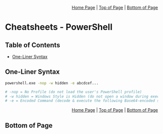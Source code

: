 <p align="right">
  <a href="/README.md">Home Page</a> |
  <a href="/CheatSheets/metawork_powershell.md">Top of Page</a> |
  <a href="/CheatSheets/metawork_powershell.md#bottom-of-page">Bottom of Page</a>
</p>

# Cheatsheets - PowerShell
## Table of Contents
* [One-Liner Syntax](#one-liner-syntax)

## One-Liner Syntax
```bash
powershell.exe -nop -w hidden -e abcdcef...

# -nop = No Profile (do not load the user's PowerShell profile)
# -w hidden = Windows Style is Hidden (do not open a window during execution)
# -e = Encoded Command (decode & execute the following Base64-encoded string as a command)
```

<p align="right">
  <a href="/README.md">Home Page</a> |
  <a href="/CheatSheets/metawork_powershell.md">Top of Page</a> |
  <a href="/CheatSheets/metawork_powershell.md#bottom-of-page">Bottom of Page</a>
</p>

## Bottom of Page
